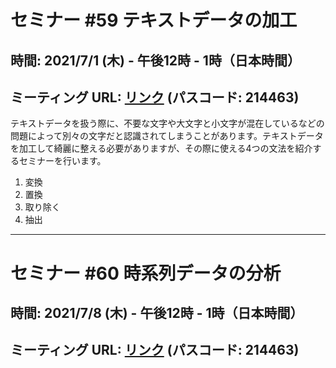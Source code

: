 # セミナー #59 テキストデータの加工

## 時間: 2021/7/1 (木) - 午後12時 - 1時（日本時間）

## ミーティング URL: [リンク](https://us02web.zoom.us/j/331585134?pwd=VGVyeXBRWjFMT2hESFdhSU45Z2d0dz09) (パスコード: 214463)

テキストデータを扱う際に、不要な文字や大文字と小文字が混在しているなどの問題によって別々の文字だと認識されてしまうことがあります。テキストデータを加工して綺麗に整える必要がありますが、その際に使える4つの文法を紹介するセミナーを行います。

1. 変換
2. 置換
3. 取り除く
4. 抽出


---

# セミナー #60 時系列データの分析

## 時間: 2021/7/8 (木) - 午後12時 - 1時（日本時間）

## ミーティング URL: [リンク](https://us02web.zoom.us/j/331585134?pwd=VGVyeXBRWjFMT2hESFdhSU45Z2d0dz09) (パスコード: 214463)
